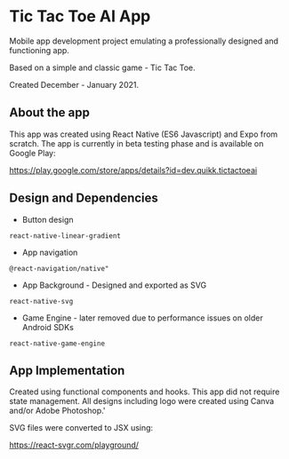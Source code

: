 # Tic Tac Toe AI App

Mobile app development project emulating a professionally designed and functioning app.

Based on a simple and classic game - Tic Tac Toe.

Created December - January 2021.


## About the app

This app was created using React Native (ES6 Javascript) and Expo from scratch. The app is currently in beta testing phase and is available on Google Play:

https://play.google.com/store/apps/details?id=dev.quikk.tictactoeai

## Design and Dependencies

* Button design
 
 ```react-native-linear-gradient```
 
 * App navigation
 
 ```@react-navigation/native"```

 * App Background - Designed and exported as SVG
 
 ```react-native-svg```

 * Game Engine - later removed due to performance issues on older Android SDKs
 
 ```react-native-game-engine```

## App Implementation

Created using functional components and hooks. This app did not require state management. All designs including logo were created using Canva and/or Adobe Photoshop.'

SVG files were converted to JSX using:

https://react-svgr.com/playground/

